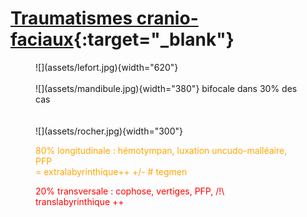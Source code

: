 # [Traumatismes cranio-faciaux](https://onclepaul.fr/wp-content/uploads/2011/07/Trauma-cranio-enc%C3%A9phalique-2018.pdf){:target="_blank"}

<figure markdown="span">
    ![](assets/lefort.jpg){width="620"}
    </br></br>
    ![](assets/mandibule.jpg){width="380"}
    bifocale dans 30% des cas
    </br></br></br>
    ![](assets/rocher.jpg){width="300"}
    <p style="color:orange;">80% longitudinale : hémotympan, luxation uncudo-malléaire, PFP </br> = extralabyrinthique++ +/- # tegmen</p> 
    <p style="color:red;">20% transversale : cophose, vertiges, PFP, /!\ translabyrinthique ++</p>
</figure>
